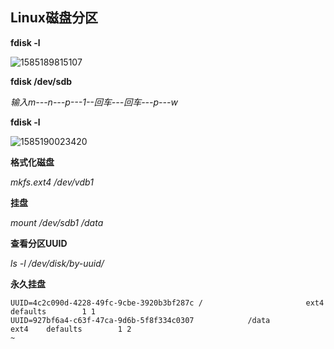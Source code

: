 ## Linux磁盘分区

**fdisk -l**

![1585189815107](C:\Users\lushuang\AppData\Roaming\Typora\typora-user-images\1585189815107.png)

**fdisk /dev/sdb**

*输入m---n---p---1--回车---回车---p---w*

**fdisk  -l**

![1585190023420](C:\Users\lushuang\AppData\Roaming\Typora\typora-user-images\1585190023420.png)

**格式化磁盘**

*mkfs.ext4 /dev/vdb1*

**挂盘**

*mount /dev/sdb1 /data*

**查看分区UUID**

*ls -l /dev/disk/by-uuid/*

**永久挂盘**

```shell
UUID=4c2c090d-4228-49fc-9cbe-3920b3bf287c /                       ext4    defaults        1 1
UUID=927bf6a4-c63f-47ca-9d6b-5f8f334c0307            /data                      ext4    defaults        1 2
~ 
```



